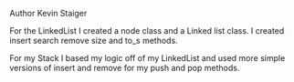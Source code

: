 Author Kevin Staiger

For the LinkedList I created a node class and a Linked list class. I created insert search remove size and to_s methods.

For my Stack I based my logic off of my LinkedList and used more simple versions of insert and remove for my push and pop methods.
